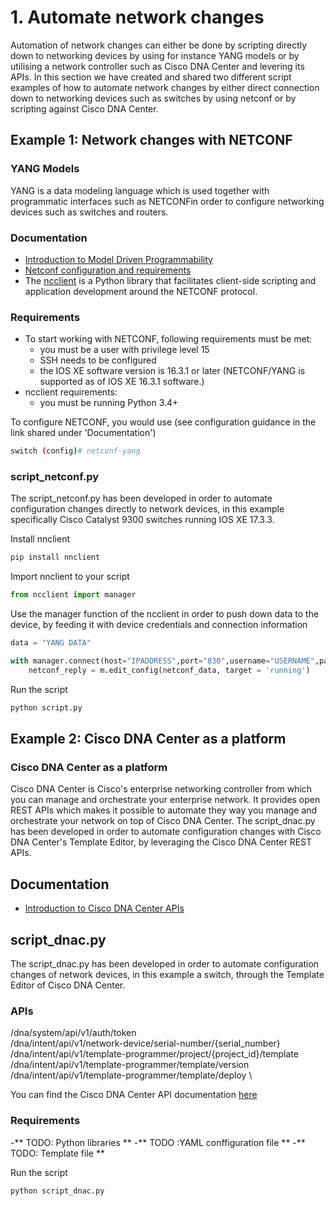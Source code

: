 # 1. Automate network changes
Automation of network changes can either be done by scripting directly down to networking devices by using for instance YANG models or by utilising a network controller such as Cisco DNA Center and levering its APIs. In this section we have created and shared two different script examples of how to automate network changes by either direct connection down to networking devices such as switches by using netconf or by scripting against Cisco DNA Center.

## Example 1: Network changes with NETCONF 
### YANG Models
YANG is a data modeling language which is used together with programmatic interfaces such as NETCONFin order to configure networking devices such as switches and routers. 

### Documentation
- [Introduction to Model Driven Programmability](https://developer.cisco.com/learning/modules/intro-device-level-interfaces/)
- [Netconf configuration and requirements](https://www.cisco.com/c/en/us/td/docs/ios-xml/ios/prog/configuration/173/b_173_programmability_cg/configuring_yang_datamodel.html) 
- The [ncclient](https://pypi.org/project/ncclient/) is a Python library that facilitates client-side scripting and application development around the NETCONF protocol.

### Requirements
- To start working with NETCONF, following requirements must be met:
	- you must be a user with privilege level 15
	- SSH needs to be configured
	- the IOS XE software version is 16.3.1 or later (NETCONF/YANG is supported as of IOS XE 16.3.1 software.) 
- ncclient requirements:
	- you must be running Python 3.4+

To configure NETCONF, you would use (see configuration guidance in the link shared under 'Documentation')
```bash
switch (config)# netconf-yang
```

### script_netconf.py
The script_netconf.py has been developed in order to automate configuration changes directly to network devices, in this example specifically Cisco Catalyst 9300 switches running IOS XE 17.3.3.


Install nnclient
```bash
pip install nnclient
```

Import nnclient to your script
```python
from ncclient import manager
```

Use the manager function of the ncclient in order to push down data to the device, by feeding it with device credentials and connection information
```python
data = "YANG DATA"

with manager.connect(host="IPADDRESS",port="830",username="USERNAME",password="PASSWORD",hostkey_verify=False) as m:
	netconf_reply = m.edit_config(netconf_data, target = 'running')
```

Run the script
```bash
python script.py
```

## Example 2: Cisco DNA Center as a platform
### Cisco DNA Center as a platform
Cisco DNA Center is Cisco's enterprise networking controller from which you can manage and orchestrate your enterprise network. It provides open REST APIs which makes it possible to automate they way you manage and orchestrate your network on top of Cisco DNA Center. 
The script_dnac.py has been developed in order to automate configuration changes with Cisco DNA Center's Template Editor, by leveraging the Cisco DNA Center REST APIs. 

## Documentation
- [Introduction to Cisco DNA Center APIs](https://developer.cisco.com/learning/modules/dnac-rest-apis/)

## script_dnac.py
The script_dnac.py has been developed in order to automate configuration changes of network devices, in this example a switch, through the Template Editor of Cisco DNA Center. 

### APIs
/dna/system/api/v1/auth/token  \
/dna/intent/api/v1/network-device/serial-number/{serial_number}  \
/dna/intent/api/v1/template-programmer/project/{project_id}/template  \
/dna/intent/api/v1/template-programmer/template/version  \
/dna/intent/api/v1/template-programmer/template/deploy  \

You can find the Cisco DNA Center API documentation [here](https://developer.cisco.com/docs/dna-center/#!cisco-dna-center-2-3-3-api-overview)

### Requirements
-** TODO: Python libraries **
-** TODO :YAML conffiguration file **
-** TODO: Template file **

Run the script
```bash
python script_dnac.py
```
